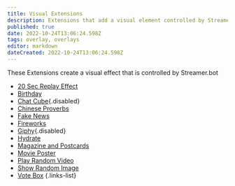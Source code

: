 ```yaml
---
title: Visual Extensions
description: Extensions that add a visual element controlled by Streamer.bot
published: true
date: 2022-10-24T13:06:24.598Z
tags: overlay, overlays
editor: markdown
dateCreated: 2022-10-24T13:06:24.598Z
---
```


These Extensions create a visual effect that is controlled by Streamer.bot

- [20 Sec Replay Effect](/extensions/20-sec-instant-replay)
- [Birthday](/extensions/birthday-extension)
- [Chat Cube](/extensions/chat-cube){.disabled}
- [Chinese Proverbs](/extensions/chinese-proverbs)
- [Fake News](/extensions/fake-news-overlay)
- [Fireworks](/extensions/fireworks)
- [Giphy](/extensions/giphy){.disabled}
- [Hydrate](/extensions/hydrate-redeem)
- [Magazine and Postcards](/extensions/pics-to-magazine-postcard-newspaper)
- [Movie Poster](/extensions/movie-poster)
- [Play Random Video](/extensions/play-random-video-from-folder)
- [Show Random Image](/extensions/display-random-image-from-folder-in-obs-image-source)
- [Vote Box](/extensions/vote-box)
  {.links-list}